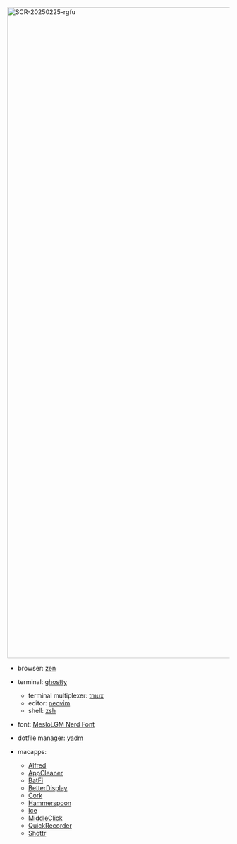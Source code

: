 <img width="1472" alt="SCR-20250225-rgfu" src="https://github.com/user-attachments/assets/46652cd2-48a8-4676-bb63-7bf717eeb00d" />

- browser: [zen](https://zen-browser.app/)
- terminal: [ghostty](https://ghostty.org/)
  - terminal multiplexer: [tmux](https://github.com/tmux/tmux/wiki)
  - editor: [neovim](https://neovim.io/)
  - shell: [zsh](https://www.zsh.org/)

- font: [MesloLGM Nerd Font](https://github.com/ryanoasis/nerd-fonts)
- dotfile manager: [yadm](https://yadm.io/)
- macapps:
  - [Alfred](https://www.alfredapp.com/)
  - [AppCleaner](https://freemacsoft.net/appcleaner/)
  - [BatFi](https://github.com/rurza/BatFi)
  - [BetterDisplay](https://github.com/waydabber/BetterDisplay)
  - [Cork](https://github.com/buresdv/Cork)
  - [Hammerspoon](https://www.hammerspoon.org/)
  - [Ice](https://github.com/jordanbaird/Ice)
  - [MiddleClick](https://github.com/artginzburg/MiddleClick-Sonoma)
  - [QuickRecorder](https://github.com/lihaoyun6/QuickRecorder)
  - [Shottr](https://shottr.cc/)
